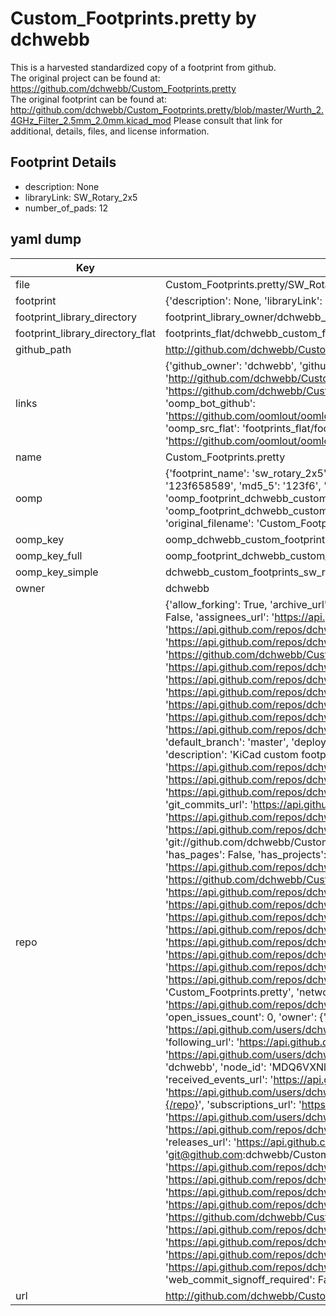 # Custom_Footprints.pretty by dchwebb  
This is a harvested standardized copy of a footprint from github.  
The original project can be found at:  
https://github.com/dchwebb/Custom_Footprints.pretty  
The original footprint can be found at:
http://github.com/dchwebb/Custom_Footprints.pretty/blob/master/Wurth_2.4GHz_Filter_2.5mm_2.0mm.kicad_mod
Please consult that link for additional, details, files, and license information.  
## Footprint Details
* description: None  
* libraryLink: SW_Rotary_2x5  
* number_of_pads: 12  
## yaml dump  
| Key | Value |  
| --- | --- |  
| file | Custom_Footprints.pretty/SW_Rotary_2x5.kicad_mod |  
| footprint | {'description': None, 'libraryLink': 'SW_Rotary_2x5', 'number_of_pads': 12} |  
| footprint_library_directory | footprint_library_owner/dchwebb_Custom_Footprints.pretty |  
| footprint_library_directory_flat | footprints_flat/dchwebb_custom_footprints_sw_rotary_2x5/working |  
| github_path | http://github.com/dchwebb/Custom_Footprints.pretty/blob/master/SW_Rotary_2x5.kicad_mod |  
| links | {'github_owner': 'dchwebb', 'github_repo_name': 'Custom_Footprints.pretty', 'github_src': 'http://github.com/dchwebb/Custom_Footprints.pretty/blob/master/Wurth_2.4GHz_Filter_2.5mm_2.0mm.kicad_mod', 'github_src_repo': 'https://github.com/dchwebb/Custom_Footprints.pretty', 'oomp_bot': 'footprints/dchwebb_custom_footprints_sw_rotary_2x5/working', 'oomp_bot_github': 'https://github.com/oomlout/oomlout_oomp_footprint_bot/tree/main/footprints/dchwebb_custom_footprints_sw_rotary_2x5/working', 'oomp_src_flat': 'footprints_flat/footprints_flat/dchwebb_custom_footprints_sw_rotary_2x5/working', 'oomp_src_flat_github': 'https://github.com/oomlout/oomlout_oomp_footprint_src/tree/main/footprints_flat/dchwebb_custom_footprints_sw_rotary_2x5/working'} |  
| name | Custom_Footprints.pretty |  
| oomp | {'footprint_name': 'sw_rotary_2x5', 'library_name': 'custom_footprints', 'md5': '123f65858951dd73fb1134ad088ad266', 'md5_10': '123f658589', 'md5_5': '123f6', 'md5_6': '123f65', 'oomp_key': 'oomp_dchwebb_custom_footprints_sw_rotary_2x5', 'oomp_key_extra': 'oomp_footprint_dchwebb_custom_footprints_sw_rotary_2x5', 'oomp_key_full': 'oomp_footprint_dchwebb_custom_footprints_sw_rotary_2x5_123f65', 'oomp_key_simple': 'dchwebb_custom_footprints_sw_rotary_2x5', 'original_filename': 'Custom_Footprints.pretty/SW_Rotary_2x5.kicad_mod', 'owner_name': 'dchwebb'} |  
| oomp_key | oomp_dchwebb_custom_footprints_sw_rotary_2x5 |  
| oomp_key_full | oomp_footprint_dchwebb_custom_footprints_sw_rotary_2x5 |  
| oomp_key_simple | dchwebb_custom_footprints_sw_rotary_2x5 |  
| owner | dchwebb |  
| repo | {'allow_forking': True, 'archive_url': 'https://api.github.com/repos/dchwebb/Custom_Footprints.pretty/{archive_format}{/ref}', 'archived': False, 'assignees_url': 'https://api.github.com/repos/dchwebb/Custom_Footprints.pretty/assignees{/user}', 'blobs_url': 'https://api.github.com/repos/dchwebb/Custom_Footprints.pretty/git/blobs{/sha}', 'branches_url': 'https://api.github.com/repos/dchwebb/Custom_Footprints.pretty/branches{/branch}', 'clone_url': 'https://github.com/dchwebb/Custom_Footprints.pretty.git', 'collaborators_url': 'https://api.github.com/repos/dchwebb/Custom_Footprints.pretty/collaborators{/collaborator}', 'comments_url': 'https://api.github.com/repos/dchwebb/Custom_Footprints.pretty/comments{/number}', 'commits_url': 'https://api.github.com/repos/dchwebb/Custom_Footprints.pretty/commits{/sha}', 'compare_url': 'https://api.github.com/repos/dchwebb/Custom_Footprints.pretty/compare/{base}...{head}', 'contents_url': 'https://api.github.com/repos/dchwebb/Custom_Footprints.pretty/contents/{+path}', 'contributors_url': 'https://api.github.com/repos/dchwebb/Custom_Footprints.pretty/contributors', 'created_at': '2019-03-28T15:43:42Z', 'default_branch': 'master', 'deployments_url': 'https://api.github.com/repos/dchwebb/Custom_Footprints.pretty/deployments', 'description': 'KiCad custom footprints and 3d models', 'disabled': False, 'downloads_url': 'https://api.github.com/repos/dchwebb/Custom_Footprints.pretty/downloads', 'events_url': 'https://api.github.com/repos/dchwebb/Custom_Footprints.pretty/events', 'fork': False, 'forks': 0, 'forks_count': 0, 'forks_url': 'https://api.github.com/repos/dchwebb/Custom_Footprints.pretty/forks', 'full_name': 'dchwebb/Custom_Footprints.pretty', 'git_commits_url': 'https://api.github.com/repos/dchwebb/Custom_Footprints.pretty/git/commits{/sha}', 'git_refs_url': 'https://api.github.com/repos/dchwebb/Custom_Footprints.pretty/git/refs{/sha}', 'git_tags_url': 'https://api.github.com/repos/dchwebb/Custom_Footprints.pretty/git/tags{/sha}', 'git_url': 'git://github.com/dchwebb/Custom_Footprints.pretty.git', 'has_discussions': False, 'has_downloads': True, 'has_issues': True, 'has_pages': False, 'has_projects': True, 'has_wiki': True, 'homepage': None, 'hooks_url': 'https://api.github.com/repos/dchwebb/Custom_Footprints.pretty/hooks', 'html_url': 'https://github.com/dchwebb/Custom_Footprints.pretty', 'id': 178234355, 'is_template': False, 'issue_comment_url': 'https://api.github.com/repos/dchwebb/Custom_Footprints.pretty/issues/comments{/number}', 'issue_events_url': 'https://api.github.com/repos/dchwebb/Custom_Footprints.pretty/issues/events{/number}', 'issues_url': 'https://api.github.com/repos/dchwebb/Custom_Footprints.pretty/issues{/number}', 'keys_url': 'https://api.github.com/repos/dchwebb/Custom_Footprints.pretty/keys{/key_id}', 'labels_url': 'https://api.github.com/repos/dchwebb/Custom_Footprints.pretty/labels{/name}', 'language': None, 'languages_url': 'https://api.github.com/repos/dchwebb/Custom_Footprints.pretty/languages', 'license': None, 'merges_url': 'https://api.github.com/repos/dchwebb/Custom_Footprints.pretty/merges', 'milestones_url': 'https://api.github.com/repos/dchwebb/Custom_Footprints.pretty/milestones{/number}', 'mirror_url': None, 'name': 'Custom_Footprints.pretty', 'network_count': 0, 'node_id': 'MDEwOlJlcG9zaXRvcnkxNzgyMzQzNTU=', 'notifications_url': 'https://api.github.com/repos/dchwebb/Custom_Footprints.pretty/notifications{?since,all,participating}', 'open_issues': 0, 'open_issues_count': 0, 'owner': {'avatar_url': 'https://avatars.githubusercontent.com/u/16348549?v=4', 'events_url': 'https://api.github.com/users/dchwebb/events{/privacy}', 'followers_url': 'https://api.github.com/users/dchwebb/followers', 'following_url': 'https://api.github.com/users/dchwebb/following{/other_user}', 'gists_url': 'https://api.github.com/users/dchwebb/gists{/gist_id}', 'gravatar_id': '', 'html_url': 'https://github.com/dchwebb', 'id': 16348549, 'login': 'dchwebb', 'node_id': 'MDQ6VXNlcjE2MzQ4NTQ5', 'organizations_url': 'https://api.github.com/users/dchwebb/orgs', 'received_events_url': 'https://api.github.com/users/dchwebb/received_events', 'repos_url': 'https://api.github.com/users/dchwebb/repos', 'site_admin': False, 'starred_url': 'https://api.github.com/users/dchwebb/starred{/owner}{/repo}', 'subscriptions_url': 'https://api.github.com/users/dchwebb/subscriptions', 'type': 'User', 'url': 'https://api.github.com/users/dchwebb'}, 'private': False, 'pulls_url': 'https://api.github.com/repos/dchwebb/Custom_Footprints.pretty/pulls{/number}', 'pushed_at': '2023-05-16T17:53:26Z', 'releases_url': 'https://api.github.com/repos/dchwebb/Custom_Footprints.pretty/releases{/id}', 'size': 1022, 'ssh_url': 'git@github.com:dchwebb/Custom_Footprints.pretty.git', 'stargazers_count': 1, 'stargazers_url': 'https://api.github.com/repos/dchwebb/Custom_Footprints.pretty/stargazers', 'statuses_url': 'https://api.github.com/repos/dchwebb/Custom_Footprints.pretty/statuses/{sha}', 'subscribers_count': 2, 'subscribers_url': 'https://api.github.com/repos/dchwebb/Custom_Footprints.pretty/subscribers', 'subscription_url': 'https://api.github.com/repos/dchwebb/Custom_Footprints.pretty/subscription', 'svn_url': 'https://github.com/dchwebb/Custom_Footprints.pretty', 'tags_url': 'https://api.github.com/repos/dchwebb/Custom_Footprints.pretty/tags', 'teams_url': 'https://api.github.com/repos/dchwebb/Custom_Footprints.pretty/teams', 'temp_clone_token': None, 'topics': [], 'trees_url': 'https://api.github.com/repos/dchwebb/Custom_Footprints.pretty/git/trees{/sha}', 'updated_at': '2023-07-20T13:35:28Z', 'url': 'https://api.github.com/repos/dchwebb/Custom_Footprints.pretty', 'visibility': 'public', 'watchers': 1, 'watchers_count': 1, 'web_commit_signoff_required': False} |  
| url | http://github.com/dchwebb/Custom_Footprints.pretty |  

